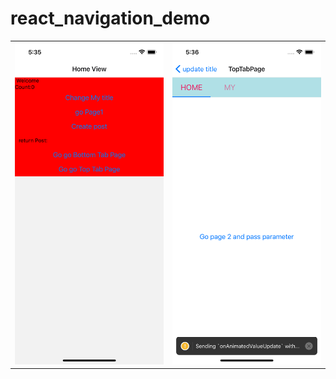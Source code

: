 # react_navigation_demo
 
 
<table><tr>
<td><img src="https://github.com/HuangWanJun/react_navigation_demo/blob/develop/image/1.png"  width="300"></td>

<td><img src="https://github.com/HuangWanJun/react_navigation_demo/blob/develop/image/2.png"  width="300"></td>


</tr></table>
